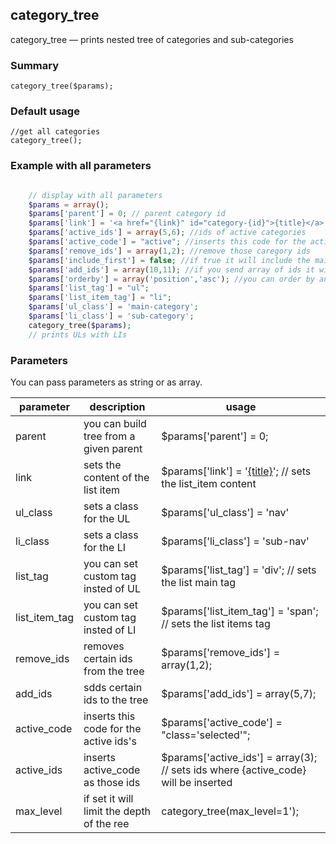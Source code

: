 ## category_tree

category_tree — prints nested tree of categories and sub-categories

### Summary

    category_tree($params);

### Default usage

    //get all categories
    category_tree();

### Example with all parameters

```php

    // display with all parameters
    $params = array(); 
    $params['parent'] = 0; // parent category id 
    $params['link'] = '<a href="{link}" id="category-{id}">{title}</a>'; // sets the list_item content 
    $params['active_ids'] = array(5,6); //ids of active categories 
    $params['active_code'] = "active"; //inserts this code for the active ids's 
    $params['remove_ids'] = array(1,2); //remove those caregory ids 
    $params['include_first'] = false; //if true it will include the main parent category 
    $params['add_ids'] = array(10,11); //if you send array of ids it will add them to the category tree
    $params['orderby'] = array('position','asc'); //you can order by ant field ; 
    $params['list_tag'] = "ul"; 
    $params['list_item_tag'] = "li";
    $params['ul_class'] = 'main-category';
    $params['li_class'] = 'sub-category';
    category_tree($params);
    // prints ULs with LIs

```

### Parameters 

You can pass parameters as string or as array. 

<table class="table table-striped table-hover"><thead><tr><th>parameter</th><th>description</th><th>usage</th></tr></thead><tbody><tr><td>parent</td><td>you can build tree from a given parent</td><td>$params['parent'] = 0; </td></tr><tr><td>link</td><td>sets the content of the list item</td><td>$params['link'] = '<a href="{link}"  {active_code}>{title}</a>'; // sets the list_item content </td></tr><tr><td>ul_class</td><td>sets a class for the UL</td><td>$params['ul_class'] = 'nav' </td></tr><tr><td>li_class</td><td>sets a class for the LI</td><td>$params['li_class'] = 'sub-nav' </td></tr><tr><td>list_tag</td><td>you can set custom tag insted of UL</td><td>$params['list_tag'] = 'div'; // sets the list main tag</td></tr><tr><td>list_item_tag</td><td>you can set custom tag insted of LI</td><td>$params['list_item_tag'] = 'span'; // sets the list items tag</td></tr><tr><td>remove_ids</td><td>removes certain ids from the tree</td><td>$params['remove_ids'] = array(1,2);</td></tr><tr><td>add_ids</td><td>sdds certain ids to the tree</td><td>$params['add_ids'] = array(5,7);</td></tr><tr><td>active_code</td><td>inserts this code for the active ids's</td><td>$params['active_code'] = "class='selected'";   </td></tr><tr><td>active_ids</td><td>inserts active_code as those ids</td><td>$params['active_ids'] = array(3); // sets ids where {active_code} will be inserted</td></tr><tr><td>max_level</td><td>if set it will limit the depth of the ree</td><td>category_tree(max_level=1');</td></tr></tbody></table>

